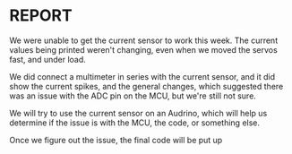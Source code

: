# REPORT
We were unable to get the current sensor to work this week. The current values being printed weren't changing, even when we moved the servos fast, and under load.

We did connect a multimeter in series with the current sensor, and it did show the current spikes, and the general changes, which suggested there was an issue with the ADC pin on the MCU, but we're still not sure.

We will try to use the current sensor on an Audrino, which will help us determine if the issue is with the MCU, the code, or something else.

Once we figure out the issue, the final code will be put up
